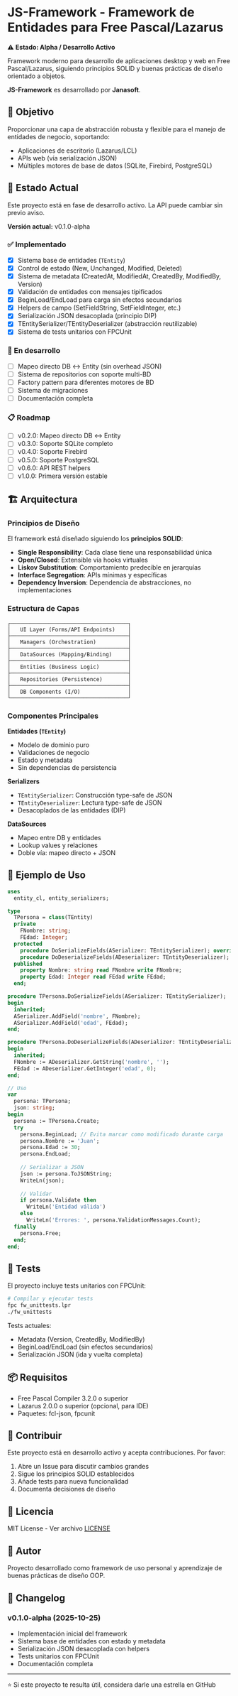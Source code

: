 # JS-Framework - Framework de Entidades para Free Pascal/Lazarus

⚠️ **Estado: Alpha / Desarrollo Activo**

Framework moderno para desarrollo de aplicaciones desktop y web en Free Pascal/Lazarus, siguiendo principios SOLID y buenas prácticas de diseño orientado a objetos.

**JS-Framework** es desarrollado por **Janasoft**.

## 🎯 Objetivo

Proporcionar una capa de abstracción robusta y flexible para el manejo de entidades de negocio, soportando:
- Aplicaciones de escritorio (Lazarus/LCL)
- APIs web (vía serialización JSON)
- Múltiples motores de base de datos (SQLite, Firebird, PostgreSQL)

## 🚧 Estado Actual

Este proyecto está en fase de desarrollo activo. La API puede cambiar sin previo aviso.

**Versión actual:** v0.1.0-alpha

### ✅ Implementado

- [x] Sistema base de entidades (`TEntity`)
- [x] Control de estado (New, Unchanged, Modified, Deleted)
- [x] Sistema de metadata (CreatedAt, ModifiedAt, CreatedBy, ModifiedBy, Version)
- [x] Validación de entidades con mensajes tipificados
- [x] BeginLoad/EndLoad para carga sin efectos secundarios
- [x] Helpers de campo (SetFieldString, SetFieldInteger, etc.)
- [x] Serialización JSON desacoplada (principio DIP)
- [x] TEntitySerializer/TEntityDeserializer (abstracción reutilizable)
- [x] Sistema de tests unitarios con FPCUnit

### 🔨 En desarrollo

- [ ] Mapeo directo DB ↔ Entity (sin overhead JSON)
- [ ] Sistema de repositorios con soporte multi-BD
- [ ] Factory pattern para diferentes motores de BD
- [ ] Sistema de migraciones
- [ ] Documentación completa

### 📋 Roadmap

- [ ] v0.2.0: Mapeo directo DB ↔ Entity
- [ ] v0.3.0: Soporte SQLite completo
- [ ] v0.4.0: Soporte Firebird
- [ ] v0.5.0: Soporte PostgreSQL
- [ ] v0.6.0: API REST helpers
- [ ] v1.0.0: Primera versión estable

## 🏗️ Arquitectura

### Principios de Diseño

El framework está diseñado siguiendo los **principios SOLID**:

- **Single Responsibility**: Cada clase tiene una responsabilidad única
- **Open/Closed**: Extensible vía hooks virtuales
- **Liskov Substitution**: Comportamiento predecible en jerarquías
- **Interface Segregation**: APIs mínimas y específicas
- **Dependency Inversion**: Dependencia de abstracciones, no implementaciones

### Estructura de Capas

```
┌─────────────────────────────────────┐
│   UI Layer (Forms/API Endpoints)    │
├─────────────────────────────────────┤
│   Managers (Orchestration)          │
├─────────────────────────────────────┤
│   DataSources (Mapping/Binding)     │
├─────────────────────────────────────┤
│   Entities (Business Logic)         │
├─────────────────────────────────────┤
│   Repositories (Persistence)        │
├─────────────────────────────────────┤
│   DB Components (I/O)               │
└─────────────────────────────────────┘
```

### Componentes Principales

**Entidades (`TEntity`)**
- Modelo de dominio puro
- Validaciones de negocio
- Estado y metadata
- Sin dependencias de persistencia

**Serializers**
- `TEntitySerializer`: Construcción type-safe de JSON
- `TEntityDeserializer`: Lectura type-safe de JSON
- Desacoplados de las entidades (DIP)

**DataSources**
- Mapeo entre DB y entidades
- Lookup values y relaciones
- Doble vía: mapeo directo + JSON

## 🚀 Ejemplo de Uso

```pascal
uses
  entity_cl, entity_serializers;

type
  TPersona = class(TEntity)
  private
    FNombre: string;
    FEdad: Integer;
  protected
    procedure DoSerializeFields(ASerializer: TEntitySerializer); override;
    procedure DoDeserializeFields(ADeserializer: TEntityDeserializer); override;
  published
    property Nombre: string read FNombre write FNombre;
    property Edad: Integer read FEdad write FEdad;
  end;

procedure TPersona.DoSerializeFields(ASerializer: TEntitySerializer);
begin
  inherited;
  ASerializer.AddField('nombre', FNombre);
  ASerializer.AddField('edad', FEdad);
end;

procedure TPersona.DoDeserializeFields(ADeserializer: TEntityDeserializer);
begin
  inherited;
  FNombre := ADeserializer.GetString('nombre', '');
  FEdad := ADeserializer.GetInteger('edad', 0);
end;

// Uso
var
  persona: TPersona;
  json: string;
begin
  persona := TPersona.Create;
  try
    persona.BeginLoad; // Evita marcar como modificado durante carga
    persona.Nombre := 'Juan';
    persona.Edad := 30;
    persona.EndLoad;
    
    // Serializar a JSON
    json := persona.ToJSONString;
    WriteLn(json);
    
    // Validar
    if persona.Validate then
      WriteLn('Entidad válida')
    else
      WriteLn('Errores: ', persona.ValidationMessages.Count);
  finally
    persona.Free;
  end;
end;
```

## 🧪 Tests

El proyecto incluye tests unitarios con FPCUnit:

```bash
# Compilar y ejecutar tests
fpc fw_unittests.lpr
./fw_unittests
```

Tests actuales:
- Metadata (Version, CreatedBy, ModifiedBy)
- BeginLoad/EndLoad (sin efectos secundarios)
- Serialización JSON (ida y vuelta completa)

## 📦 Requisitos

- Free Pascal Compiler 3.2.0 o superior
- Lazarus 2.0.0 o superior (opcional, para IDE)
- Paquetes: fcl-json, fpcunit

## 🤝 Contribuir

Este proyecto está en desarrollo activo y acepta contribuciones. Por favor:

1. Abre un Issue para discutir cambios grandes
2. Sigue los principios SOLID establecidos
3. Añade tests para nueva funcionalidad
4. Documenta decisiones de diseño

## 📄 Licencia

MIT License - Ver archivo [LICENSE](LICENSE)

## 👤 Autor

Proyecto desarrollado como framework de uso personal y aprendizaje de buenas prácticas de diseño OOP.

## 📝 Changelog

### v0.1.0-alpha (2025-10-25)
- Implementación inicial del framework
- Sistema base de entidades con estado y metadata
- Serialización JSON desacoplada con helpers
- Tests unitarios con FPCUnit
- Documentación completa

---

⭐ Si este proyecto te resulta útil, considera darle una estrella en GitHub
